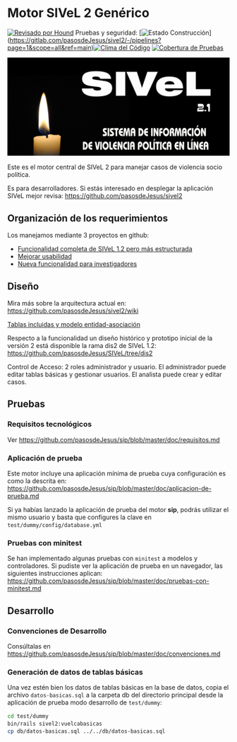 # Motor SIVeL 2 Genérico



[![Revisado por Hound](https://img.shields.io/badge/Reviewed_by-Hound-8E64B0.svg)](https://houndci.com) Pruebas y seguridad: [![Estado Construcción](https://gitlab.com/pasosdeJesus/sivel2/badges/main/pipeline.svg)] (https://gitlab.com/pasosdeJesus/sivel2/-/pipelines?page=1&scope=all&ref=main)[![Clima del Código](https://codeclimate.com/github/pasosdeJesus/sivel2_gen/badges/gpa.svg)](https://codeclimate.com/github/pasosdeJesus/sivel2_gen) [![Cobertura de Pruebas](https://codeclimate.com/github/pasosdeJesus/sivel2_gen/badges/coverage.svg)](https://codeclimate.com/github/pasosdeJesus/sivel2_gen)

![Logo de sivel2_gen](https://raw.githubusercontent.com/pasosdeJesus/sivel2_gen/master/test/dummy/app/assets/images/logo.jpg)

Este es el motor central de SIVeL 2 para manejar casos de violencia socio política.

Es para desarrolladores. Si estás interesado en desplegar la aplicación SIVeL mejor revisa:
<https://github.com/pasosdeJesus/sivel2>

## Organización de los requerimientos
Los manejamos mediante 3 proyectos en github:
- [Funcionalidad completa de SIVeL 1.2 pero más estructurada](https://github.com/pasosdeJesus/sivel2_gen/projects/1)
- [Mejorar usabilidad](https://github.com/pasosdeJesus/sivel2_gen/projects/2)
- [Nueva funcionalidad para investigadores](https://github.com/pasosdeJesus/sivel2_gen/projects/3)

## Diseño

Mira más sobre la arquitectura actual en:
<https://github.com/pasosdeJesus/sivel2/wiki>

[Tablas incluidas y modelo entidad-asociación](https://github.com/pasosdeJesus/sivel2_gen/blob/master/doc/modelo-entidad-asociacion.md)

Respecto a la funcionalidad un diseño histórico y prototipo inicial de la
versión 2 está disponible la rama dis2 de SIVeL 1.2:
<https://github.com/pasosdeJesus/SIVeL/tree/dis2>

Control de Acceso: 2 roles administrador y usuario.  El administrador puede
editar tablas básicas y gestionar usuarios. El analista puede crear
y editar casos.

## Pruebas

### Requisitos tecnológicos

Ver <https://github.com/pasosdeJesus/sip/blob/master/doc/requisitos.md>

### Aplicación de prueba

Este motor incluye una aplicación mínima de prueba cuya configuración
es como la descrita en:
<https://github.com/pasosdeJesus/sip/blob/master/doc/aplicacion-de-prueba.md>

Si ya habías lanzado la aplicación de prueba del motor **sip**, podrás utilizar
el mismo usuario y basta que configures la clave
en ```test/dummy/config/database.yml```

### Pruebas con minitest

Se han implementado algunas pruebas con `minitest` a modelos y  controladores.
Si pudiste ver la aplicación de prueba en un navegador, las siguientes
instrucciones aplican:
<https://github.com/pasosdeJesus/sip/blob/master/doc/pruebas-con-minitest.md>

## Desarrollo

### Convenciones de Desarrollo

Consúltalas en
<https://github.com/pasosdeJesus/sip/blob/master/doc/convenciones.md>

### Generación de datos de tablas básicas

Una vez estén bien los datos de tablas básicas en la base de datos, copia el archivo `datos-basicas.sql` a la carpeta db del directorio principal desde la aplicación de prueba modo desarrollo de ```test/dummy```:
```sh
cd test/dummy
bin/rails sivel2:vuelcabasicas
cp db/datos-basicas.sql ../../db/datos-basicas.sql
```
